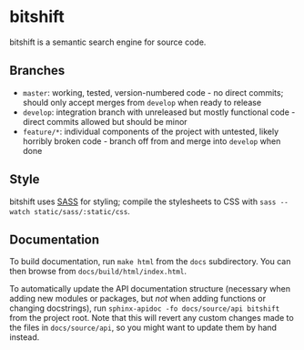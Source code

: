 bitshift
========

bitshift is a semantic search engine for source code.

Branches
--------

- `master`: working, tested, version-numbered code - no direct commits; should
  only accept merges from `develop` when ready to release
- `develop`: integration branch with unreleased but mostly functional code -
  direct commits allowed but should be minor
- `feature/*`: individual components of the project with untested, likely
  horribly broken code - branch off from and merge into `develop` when done

Style
-----
bitshift uses [SASS][SASS] for styling; compile the stylesheets to CSS with
`sass --watch static/sass/:static/css`.

Documentation
-------------

To build documentation, run `make html` from the `docs` subdirectory. You can
then browse from `docs/build/html/index.html`.

To automatically update the API documentation structure (necessary when adding
new modules or packages, but *not* when adding functions or changing
docstrings), run `sphinx-apidoc -fo docs/source/api bitshift` from the project
root. Note that this will revert any custom changes made to the files in
`docs/source/api`, so you might want to update them by hand instead.

[SASS]: http://sass-lang.com/guide
